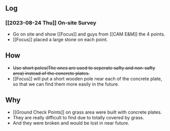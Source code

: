 
## Log
### [[2023-08-24 Thu]] On-site Survey
- Go on site and show [[Focus]] and guys from [[CAM E&M]] the 4 points.
- [[Focus]] placed a large stone on each point.
## How
- ~~Use short poles(The ones are used to seperate safty and non-safty area) instead of the concrete plates.~~
- [[Focus]] will put a short wooden pole near each of the concrete plate, so that we can find them more easily in the future.

## Why
- [[Ground Check Points]] on grass area were built with concrete plates.
- They are really difficult to find due to totally covered by grass.
- And they were broken and would be lost in near future.